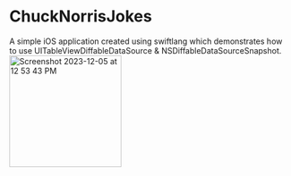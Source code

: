 # ChuckNorrisJokes
A simple iOS application created using swiftlang which demonstrates how to use UITableViewDiffableDataSource & NSDiffableDataSourceSnapshot.
<img width="200" alt="Screenshot 2023-12-05 at 12 53 43 PM" src="https://github.com/arshadfatima/ChuckNorrisJokes/assets/7767606/a584d711-dd92-4706-9940-6fe33b092953">

